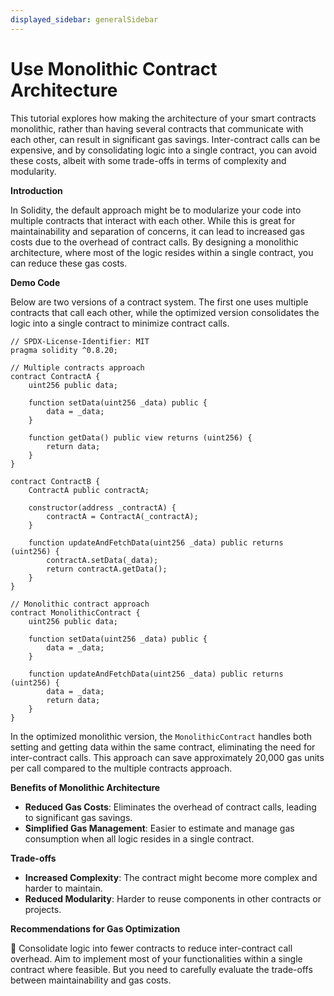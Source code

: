 ```yaml
---
displayed_sidebar: generalSidebar
---
```


# Use Monolithic Contract Architecture

This tutorial explores how making the architecture of your smart contracts monolithic, rather than having several contracts that communicate with each other, can result in significant gas savings. Inter-contract calls can be expensive, and by consolidating logic into a single contract, you can avoid these costs, albeit with some trade-offs in terms of complexity and modularity.

**Introduction**

In Solidity, the default approach might be to modularize your code into multiple contracts that interact with each other. While this is great for maintainability and separation of concerns, it can lead to increased gas costs due to the overhead of contract calls. By designing a monolithic architecture, where most of the logic resides within a single contract, you can reduce these gas costs.

**Demo Code**

Below are two versions of a contract system. The first one uses multiple contracts that call each other, while the optimized version consolidates the logic into a single contract to minimize contract calls.

```solidity
// SPDX-License-Identifier: MIT
pragma solidity ^0.8.20;

// Multiple contracts approach
contract ContractA {
    uint256 public data;

    function setData(uint256 _data) public {
        data = _data;
    }

    function getData() public view returns (uint256) {
        return data;
    }
}

contract ContractB {
    ContractA public contractA;

    constructor(address _contractA) {
        contractA = ContractA(_contractA);
    }

    function updateAndFetchData(uint256 _data) public returns (uint256) {
        contractA.setData(_data);
        return contractA.getData();
    }
}

// Monolithic contract approach
contract MonolithicContract {
    uint256 public data;

    function setData(uint256 _data) public {
        data = _data;
    }

    function updateAndFetchData(uint256 _data) public returns (uint256) {
        data = _data;
        return data;
    }
}
```

In the optimized monolithic version, the `MonolithicContract` handles both setting and getting data within the same contract, eliminating the need for inter-contract calls. This approach can save approximately 20,000 gas units per call compared to the multiple contracts approach.

**Benefits of Monolithic Architecture**

- **Reduced Gas Costs**: Eliminates the overhead of contract calls, leading to significant gas savings.
- **Simplified Gas Management**: Easier to estimate and manage gas consumption when all logic resides in a single contract.

**Trade-offs**

- **Increased Complexity**: The contract might become more complex and harder to maintain.
- **Reduced Modularity**: Harder to reuse components in other contracts or projects.

**Recommendations for Gas Optimization**

🌟 Consolidate logic into fewer contracts to reduce inter-contract call overhead. Aim to implement most of your functionalities within a single contract where feasible. But you need to carefully evaluate the trade-offs between maintainability and gas costs. 
